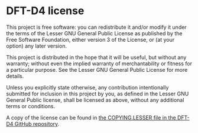 # DFT-D4 license

This project is free software: you can redistribute it and/or modify it under 
the terms of the Lesser GNU General Public License as published by the Free 
Software Foundation, either version 3 of the License, or (at your option) 
any later version.

This project is distributed in the hope that it will be useful, but without 
any warranty; without even the implied warranty of merchantability or fitness 
for a particular purpose. See the Lesser GNU General Public License for more 
details.

Unless you explicitly state otherwise, any contribution intentionally 
submitted for inclusion in this project by you, as defined in the Lesser 
GNU General Public license, shall be licensed as above, without any 
additional terms or conditions.

A copy of the license can be found in
[the COPYING.LESSER file in the DFT-D4 GitHub repository](https://github.com/dftd4/dftd4/blob/main/COPYING.LESSER).
